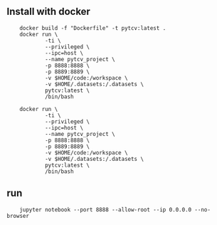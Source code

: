 
## Install with docker

        docker build -f "Dockerfile" -t pytcv:latest .
        docker run \
                -ti \
                --privileged \
                --ipc=host \
                --name pytcv_project \
                -p 8888:8888 \
                -p 8889:8889 \
                -v $HOME/code:/workspace \
                -v $HOME/.datasets:/.datasets \
                pytcv:latest \
                /bin/bash

        docker run \
                -ti \
                --privileged \
                --ipc=host \
                --name pytcv_project \
                -p 8888:8888 \
                -p 8889:8889 \
                -v $HOME/code:/workspace \
                -v $HOME/.datasets:/.datasets \
                pytcv:latest \
                /bin/bash

## run

        jupyter notebook --port 8888 --allow-root --ip 0.0.0.0 --no-browser
